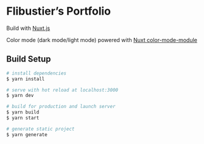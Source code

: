 # Flibustier’s Portfolio

Build with [Nuxt.js](https://nuxtjs.org)

Color mode (dark mode/light mode) powered with [Nuxt color-mode-module](https://github.com/nuxt-community/color-mode-module)

## Build Setup

```bash
# install dependencies
$ yarn install

# serve with hot reload at localhost:3000
$ yarn dev

# build for production and launch server
$ yarn build
$ yarn start

# generate static project
$ yarn generate
```
